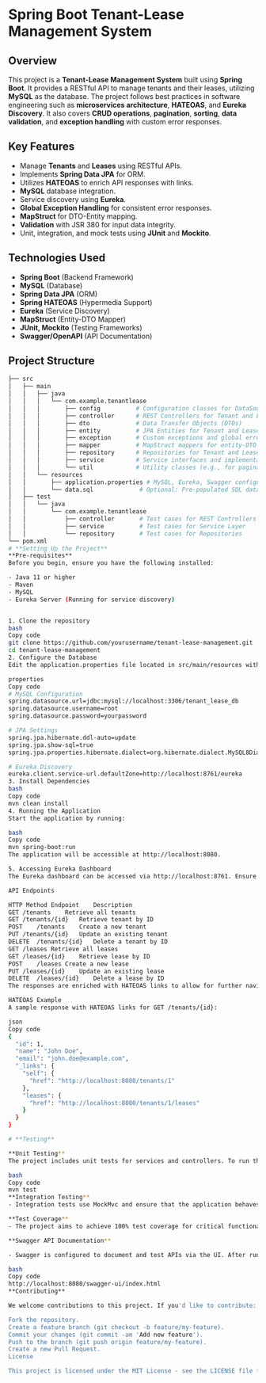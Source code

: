 # **Spring Boot Tenant-Lease Management System**

## **Overview**
This project is a **Tenant-Lease Management System** built using **Spring Boot**. It provides a RESTful API to manage tenants and their leases, utilizing **MySQL** as the database. The project follows best practices in software engineering such as **microservices architecture**, **HATEOAS**, and **Eureka Discovery**. It also covers **CRUD operations**, **pagination**, **sorting**, **data validation**, and **exception handling** with custom error responses.

## **Key Features**
- Manage **Tenants** and **Leases** using RESTful APIs.
- Implements **Spring Data JPA** for ORM.
- Utilizes **HATEOAS** to enrich API responses with links.
- **MySQL** database integration.
- Service discovery using **Eureka**.
- **Global Exception Handling** for consistent error responses.
- **MapStruct** for DTO-Entity mapping.
- **Validation** with JSR 380 for input data integrity.
- Unit, integration, and mock tests using **JUnit** and **Mockito**.
  
## **Technologies Used**
- **Spring Boot** (Backend Framework)
- **MySQL** (Database)
- **Spring Data JPA** (ORM)
- **Spring HATEOAS** (Hypermedia Support)
- **Eureka** (Service Discovery)
- **MapStruct** (Entity-DTO Mapper)
- **JUnit, Mockito** (Testing Frameworks)
- **Swagger/OpenAPI** (API Documentation)
  
## **Project Structure**
```bash
├── src
│   ├── main
│   │   ├── java
│   │   │   └── com.example.tenantlease
│   │   │       ├── config          # Configuration classes for DataSource, Eureka, etc.
│   │   │       ├── controller      # REST Controllers for Tenant and Lease
│   │   │       ├── dto             # Data Transfer Objects (DTOs)
│   │   │       ├── entity          # JPA Entities for Tenant and Lease
│   │   │       ├── exception       # Custom exceptions and global error handling
│   │   │       ├── mapper          # MapStruct mappers for entity-DTO conversions
│   │   │       ├── repository      # Repositories for Tenant and Lease (Spring Data JPA)
│   │   │       ├── service         # Service interfaces and implementations for Tenant and Lease
│   │   │       └── util            # Utility classes (e.g., for pagination)
│   │   └── resources
│   │       ├── application.properties # MySQL, Eureka, Swagger configurations
│   │       └── data.sql             # Optional: Pre-populated SQL data for the database
│   ├── test
│   │   └── java
│   │       └── com.example.tenantlease
│   │           ├── controller       # Test cases for REST Controllers
│   │           ├── service          # Test cases for Service Layer
│   │           └── repository       # Test cases for Repositories
└── pom.xml
# **Setting Up the Project**
**Pre-requisites**
Before you begin, ensure you have the following installed:

- Java 11 or higher
- Maven
- MySQL
- Eureka Server (Running for service discovery)


1. Clone the repository
bash
Copy code
git clone https://github.com/yourusername/tenant-lease-management.git
cd tenant-lease-management
2. Configure the Database
Edit the application.properties file located in src/main/resources with your MySQL database credentials.

properties
Copy code
# MySQL Configuration
spring.datasource.url=jdbc:mysql://localhost:3306/tenant_lease_db
spring.datasource.username=root
spring.datasource.password=yourpassword

# JPA Settings
spring.jpa.hibernate.ddl-auto=update
spring.jpa.show-sql=true
spring.jpa.properties.hibernate.dialect=org.hibernate.dialect.MySQL8Dialect

# Eureka Discovery
eureka.client.service-url.defaultZone=http://localhost:8761/eureka
3. Install Dependencies
bash
Copy code
mvn clean install
4. Running the Application
Start the application by running:

bash
Copy code
mvn spring-boot:run
The application will be accessible at http://localhost:8080.

5. Accessing Eureka Dashboard
The Eureka dashboard can be accessed via http://localhost:8761. Ensure your Eureka server is running.

API Endpoints

HTTP Method	Endpoint	Description
GET	/tenants	Retrieve all tenants
GET	/tenants/{id}	Retrieve tenant by ID
POST	/tenants	Create a new tenant
PUT	/tenants/{id}	Update an existing tenant
DELETE	/tenants/{id}	Delete a tenant by ID
GET	/leases	Retrieve all leases
GET	/leases/{id}	Retrieve lease by ID
POST	/leases	Create a new lease
PUT	/leases/{id}	Update an existing lease
DELETE	/leases/{id}	Delete a lease by ID
The responses are enriched with HATEOAS links to allow for further navigations.

HATEOAS Example
A sample response with HATEOAS links for GET /tenants/{id}:

json
Copy code
{
  "id": 1,
  "name": "John Doe",
  "email": "john.doe@example.com",
  "_links": {
    "self": {
      "href": "http://localhost:8080/tenants/1"
    },
    "leases": {
      "href": "http://localhost:8080/tenants/1/leases"
    }
  }
}

# **Testing**

**Unit Testing**
The project includes unit tests for services and controllers. To run the unit tests:

bash
Copy code
mvn test
**Integration Testing**
- Integration tests use MockMvc and ensure that the application behaves correctly with Eureka discovery and the database.

**Test Coverage**
- The project aims to achieve 100% test coverage for critical functionalities including service layers, controllers, and repository interactions.

**Swagger API Documentation**

- Swagger is configured to document and test APIs via the UI. After running the application, Swagger can be accessed at:

bash
Copy code
http://localhost:8080/swagger-ui/index.html
**Contributing**

We welcome contributions to this project. If you'd like to contribute:

Fork the repository.
Create a feature branch (git checkout -b feature/my-feature).
Commit your changes (git commit -am 'Add new feature').
Push to the branch (git push origin feature/my-feature).
Create a new Pull Request.
License

This project is licensed under the MIT License - see the LICENSE file for details.




